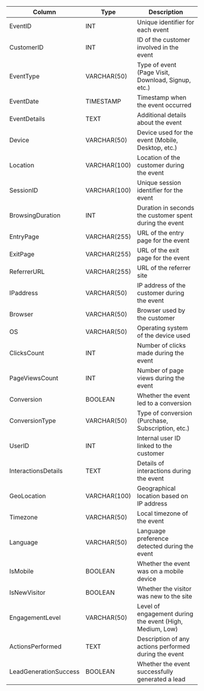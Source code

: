 | Column | Type | Description |
| --- | --- | --- |
| EventID | INT | Unique identifier for each event |
| CustomerID | INT | ID of the customer involved in the event |
| EventType | VARCHAR(50) | Type of event (Page Visit, Download, Signup, etc.) |
| EventDate | TIMESTAMP | Timestamp when the event occurred |
| EventDetails | TEXT | Additional details about the event |
| Device | VARCHAR(50) | Device used for the event (Mobile, Desktop, etc.) |
| Location | VARCHAR(100) | Location of the customer during the event |
| SessionID | VARCHAR(100) | Unique session identifier for the event |
| BrowsingDuration | INT | Duration in seconds the customer spent during the event |
| EntryPage | VARCHAR(255) | URL of the entry page for the event |
| ExitPage | VARCHAR(255) | URL of the exit page for the event |
| ReferrerURL | VARCHAR(255) | URL of the referrer site |
| IPaddress | VARCHAR(50) | IP address of the customer during the event |
| Browser | VARCHAR(50) | Browser used by the customer |
| OS | VARCHAR(50) | Operating system of the device used |
| ClicksCount | INT | Number of clicks made during the event |
| PageViewsCount | INT | Number of page views during the event |
| Conversion | BOOLEAN | Whether the event led to a conversion |
| ConversionType | VARCHAR(50) | Type of conversion (Purchase, Subscription, etc.) |
| UserID | INT | Internal user ID linked to the customer |
| InteractionsDetails | TEXT | Details of interactions during the event |
| GeoLocation | VARCHAR(100) | Geographical location based on IP address |
| Timezone | VARCHAR(50) | Local timezone of the event |
| Language | VARCHAR(50) | Language preference detected during the event |
| IsMobile | BOOLEAN | Whether the event was on a mobile device |
| IsNewVisitor | BOOLEAN | Whether the visitor was new to the site |
| EngagementLevel | VARCHAR(50) | Level of engagement during the event (High, Medium, Low) |
| ActionsPerformed | TEXT | Description of any actions performed during the event |
| LeadGenerationSuccess | BOOLEAN | Whether the event successfully generated a lead |